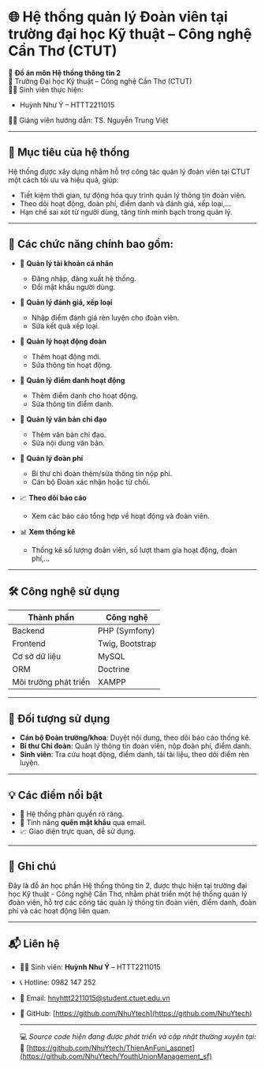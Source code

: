 # 🌐 Hệ thống quản lý Đoàn viên tại trường đại học Kỹ thuật – Công nghệ Cần Thơ (CTUT)

📌 **Đồ án môn Hệ thống thông tin 2**  
📍 Trường Đại học Kỹ thuật – Công nghệ Cần Thơ (CTUT)  
👨‍💻 Sinh viên thực hiện:  
- Huỳnh Như Ý – HTTT2211015
  
👨‍🏫 Giảng viên hướng dẫn: TS. Nguyễn Trung Việt

---

## 🎯 Mục tiêu của hệ thống

Hệ thống được xây dựng nhằm hỗ trợ công tác quản lý đoàn viên tại CTUT một cách tối ưu và hiệu quả, giúp:

- Tiết kiệm thời gian, tự động hóa quy trình quản lý thông tin đoàn viên.
- Theo dõi hoạt động, đoàn phí, điểm danh và đánh giá, xếp loại,...
- Hạn chế sai xót từ người dùng, tăng tính minh bạch trong quản lý.

---

## 🧩 Các chức năng chính bao gồm:

- 🔐 **Quản lý tài khoản cá nhân**

  - Đăng nhập, đăng xuất hệ thống.
  - Đổi mật khẩu người dùng.

- 🧮 **Quản lý đánh giá, xếp loại**

  - Nhập điểm đánh giá rèn luyện cho đoàn viên.
  - Sửa kết quả xếp loại.

- 📅 **Quản lý hoạt động đoàn**

  - Thêm hoạt động mới.
  - Sửa thông tin hoạt động.

- 📝 **Quản lý điểm danh hoạt động**

  - Thêm điểm danh cho hoạt động.
  - Sửa thông tin điểm danh.

- 📄 **Quản lý văn bản chỉ đạo**

  - Thêm văn bản chỉ đạo.
  - Sửa nội dung văn bản.

- 💸 **Quản lý đoàn phí**

  - Bí thư chi đoàn thêm/sửa thông tin nộp phí.
  - Cán bộ Đoàn xác nhận hoặc từ chối.

- 📈 **Theo dõi báo cáo**

  - Xem các báo cáo tổng hợp về hoạt động và đoàn viên.

- 📊 **Xem thống kê**
  - Thống kê số lượng đoàn viên, số lượt tham gia hoạt động, đoàn phí,...

---

## 🛠️ Công nghệ sử dụng

| Thành phần            | Công nghệ       |
| --------------------- | --------------- |
| Backend               | PHP (Symfony)   |
| Frontend              | Twig, Bootstrap |
| Cơ sở dữ liệu         | MySQL           |
| ORM                   | Doctrine        |
| Môi trường phát triển | XAMPP           |

---

## 👥 Đối tượng sử dụng

- **Cán bộ Đoàn trường/khoa**: Duyệt nội dung, theo dõi báo cáo thống kê.
- **Bí thư Chi đoàn**: Quản lý thông tin đoàn viên, nộp đoàn phí, điểm danh.
- **Sinh viên**: Tra cứu hoạt động, điểm danh, tải tài liệu, theo dõi điểm rèn luyện.

---

## 💡 Các điểm nổi bật

- 🔐 Hệ thống phân quyền rõ ràng.
- 📩 Tính năng **quên mật khẩu** qua email.
- 📈 Giao diện trực quan, dễ sử dụng.

---

## 📌 Ghi chú

Đây là đồ án học phần Hệ thống thông tin 2, được thực hiện tại trường đại học Kỹ thuật - Công nghệ Cần Thơ, nhằm phát triển một hệ thống quản lý đoàn viên, hỗ trợ các công tác quản lý thông tin đoàn viên, điểm danh, đoàn phí và các hoạt động liên quan.

---

## 📬 Liên hệ

- 👩‍💻 Sinh viên: **Huỳnh Như Ý** – HTTT2211015  
- 📞 Hotline: 0982 147 252  
- 📧 Email: hnyhttt2211015@student.ctuet.edu.vn  
- 🔗 GitHub: [https://github.com/NhuYtech](https://github.com/NhuYtech)

  ---
  💻 *Source code hiện đang được phát triển và cập nhật thường xuyên tại:*  
🔗 [https://github.com/NhuYtech/ThienAnFuni_aspnet](https://github.com/NhuYtech/YouthUnionManagement_sf)

